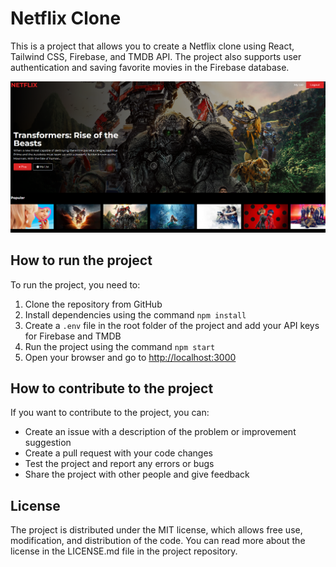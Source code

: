 # Netflix Clone

This is a project that allows you to create a Netflix clone using React, Tailwind CSS, Firebase, and TMDB API. The project also supports user authentication and saving favorite movies in the Firebase database.

![netflix-clone-photo](https://github.com/no-0-name/netflix-react-clone/blob/main/public/netflix-clone-photo.png)

## How to run the project

To run the project, you need to:

1. Clone the repository from GitHub
2. Install dependencies using the command `npm install`
3. Create a `.env` file in the root folder of the project and add your API keys for Firebase and TMDB
4. Run the project using the command `npm start`
5. Open your browser and go to [http://localhost:3000](http://localhost:3000)

## How to contribute to the project

If you want to contribute to the project, you can:

- Create an issue with a description of the problem or improvement suggestion
- Create a pull request with your code changes
- Test the project and report any errors or bugs
- Share the project with other people and give feedback

## License

The project is distributed under the MIT license, which allows free use, modification, and distribution of the code. You can read more about the license in the LICENSE.md file in the project repository.
